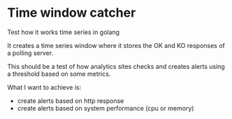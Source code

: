 # Time window catcher

Test how it works time series in golang

It creates a time series window where it stores the OK and KO responses of a polling server.

This should be a test of how analytics sites checks and creates alerts using a threshold based on some metrics.

What I want to achieve is:

- create alerts based on http response
- create alerts based on system performance (cpu or memory)